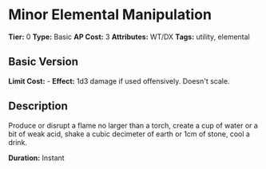 # Minor Elemental Manipulation

**Tier:** 0
**Type:** Basic
**AP Cost:** 3
**Attributes:** WT/DX
**Tags:** utility, elemental

## Basic Version
**Limit Cost:** -
**Effect:** 1d3 damage if used offensively. Doesn't scale.

## Description
Produce or disrupt a flame no larger than a torch, create a cup of water or a bit of weak acid, shake a cubic decimeter of earth or 1cm of stone, cool a drink.

**Duration:** Instant